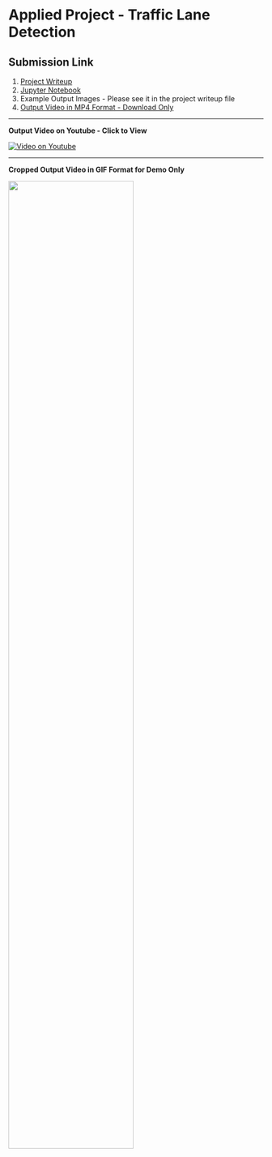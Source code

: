 # Applied Project - Traffic Lane Detection

## Submission Link

1. [Project Writeup](https://github.com/wenbo5565/AppliedProject_AdvancedLaneFinding/blob/master/ProjectWriteUp.md)
2. [Jupyter Notebook](https://github.com/wenbo5565/AppliedProject_AdvancedLaneFinding/blob/master/Advanced%20Lane%20Findings.ipynb)
3. Example Output Images - Please see it in the project writeup file
4. [Output Video in MP4 Format - Download Only](https://github.com/wenbo5565/AppliedProject_AdvancedLaneFinding/blob/master/project_output_video.mp4)

----------
**Output Video on Youtube - Click to View**

[![Video on Youtube](http://img.youtube.com/vi/_-b3N_NYUBg/0.jpg)](https://youtu.be/_-b3N_NYUBg)

----------
**Cropped Output Video in GIF Format for Demo Only**
 
 <img src="https://github.com/wenbo5565/AppliedProject_AdvancedLaneFinding/blob/master/output_video.gif"  height="70%" width="70%">

 
